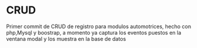 # CRUD
Primer commit de CRUD de registro para modulos automotrices, hecho con php,Mysql y boostrap, a momento ya captura los eventos puestos en la ventana modal y los muestra en la base de datos
